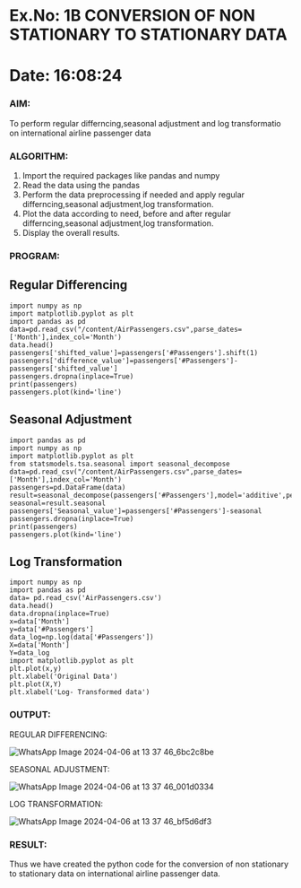 # Ex.No: 1B                     CONVERSION OF NON STATIONARY TO STATIONARY DATA
# Date: 16:08:24

### AIM:
To perform regular differncing,seasonal adjustment and log transformatio on international airline passenger data
### ALGORITHM:
1. Import the required packages like pandas and numpy
2. Read the data using the pandas
3. Perform the data preprocessing if needed and apply regular differncing,seasonal adjustment,log transformation.
4. Plot the data according to need, before and after regular differncing,seasonal adjustment,log transformation.
5. Display the overall results.
### PROGRAM:
## Regular Differencing
```
import numpy as np
import matplotlib.pyplot as plt
import pandas as pd
data=pd.read_csv("/content/AirPassengers.csv",parse_dates=['Month'],index_col='Month')
data.head()
passengers['shifted_value']=passengers['#Passengers'].shift(1)
passengers['difference_value']=passengers['#Passengers']-passengers['shifted_value']
passengers.dropna(inplace=True)
print(passengers)
passengers.plot(kind='line')
```

## Seasonal Adjustment
```
import pandas as pd
import numpy as np
import matplotlib.pyplot as plt
from statsmodels.tsa.seasonal import seasonal_decompose
data=pd.read_csv("/content/AirPassengers.csv",parse_dates=['Month'],index_col='Month')
passengers=pd.DataFrame(data)
result=seasonal_decompose(passengers['#Passengers'],model='additive',period=1)
seasonal=result.seasonal
passengers['Seasonal_value']=passengers['#Passengers']-seasonal
passengers.dropna(inplace=True)
print(passengers)
passengers.plot(kind='line')
```
## Log Transformation
```
import numpy as np
import pandas as pd
data= pd.read_csv('AirPassengers.csv')
data.head()
data.dropna(inplace=True)
x=data['Month']
y=data['#Passengers']
data_log=np.log(data['#Passengers'])
X=data['Month']
Y=data_log
import matplotlib.pyplot as plt
plt.plot(x,y)
plt.xlabel('Original Data')
plt.plot(X,Y)
plt.xlabel('Log- Transformed data')
```

### OUTPUT:

REGULAR DIFFERENCING:


![WhatsApp Image 2024-04-06 at 13 37 46_6bc2c8be](https://github.com/Hanumanth26/TSA_EXP1B/assets/121033192/02576369-90a5-429c-8f69-91d94739321b)


SEASONAL ADJUSTMENT:

![WhatsApp Image 2024-04-06 at 13 37 46_001d0334](https://github.com/Hanumanth26/TSA_EXP1B/assets/121033192/789e8672-8f87-4c0d-8257-06abcbee1eba)


LOG TRANSFORMATION:

![WhatsApp Image 2024-04-06 at 13 37 46_bf5d6df3](https://github.com/Hanumanth26/TSA_EXP1B/assets/121033192/66fd5bfb-9096-4200-973e-313d4c617c88)




### RESULT:
Thus we have created the python code for the conversion of non stationary to stationary data on international airline passenger
data.
